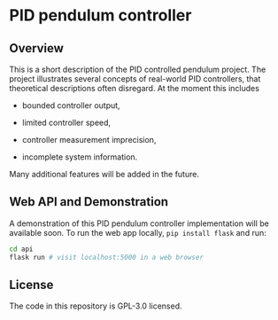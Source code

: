# PID pendulum controller
## Overview
This is a short description of the PID controlled pendulum project. The project illustrates several concepts of real-world PID controllers, that theoretical descriptions often disregard. At the moment this includes

- bounded controller output,

- limited controller speed,

- controller measurement imprecision,

- incomplete system information.

Many additional features will be added in the future.

## Web API and Demonstration
A demonstration of this PID pendulum controller implementation will be available soon. To run the web app locally, `pip install flask` and run:

```bash
cd api
flask run # visit localhost:5000 in a web browser
```

## License
The code in this repository is GPL-3.0 licensed.
